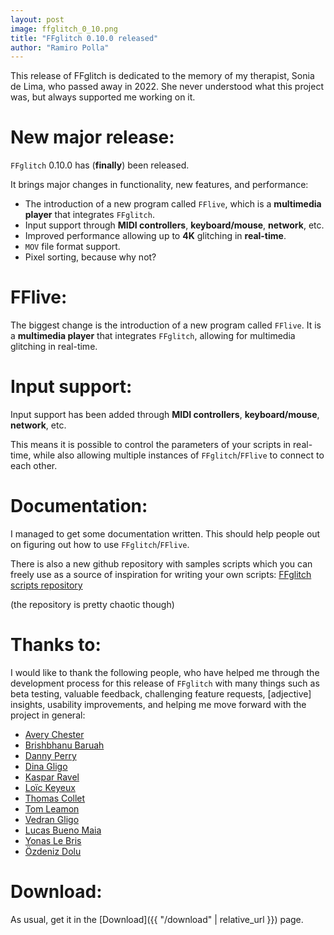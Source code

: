 ```yaml
---
layout: post
image: ffglitch_0_10.png
title: "FFglitch 0.10.0 released"
author: "Ramiro Polla"
---
```


This release of FFglitch is dedicated to the memory of my therapist, Sonia de Lima, who passed away in 2022.
She never understood what this project was, but always supported me working on it.

New major release:
==================

`FFglitch` 0.10.0 has (**finally**) been released.

It brings major changes in functionality, new features, and performance:
- The introduction of a new program called `FFlive`, which is a **multimedia player** that integrates `FFglitch`.
- Input support through **MIDI controllers**, **keyboard/mouse**, **network**, etc.
- Improved performance allowing up to **4K** glitching in **real-time**.
- `MOV` file format support.
- Pixel sorting, because why not?

FFlive:
=======

The biggest change is the introduction of a new program called `FFlive`.
It is a **multimedia player** that integrates `FFglitch`, allowing for
multimedia glitching in real-time.

Input support:
==============

Input support has been added through **MIDI controllers**, **keyboard/mouse**,
**network**, etc.

This means it is possible to control the parameters of your scripts in real-time,
while also allowing multiple instances of `FFglitch`/`FFlive` to connect to each other.

Documentation:
==============

I managed to get some documentation written. This should help people out on
figuring out how to use `FFglitch`/`FFlive`.

There is also a new github repository with samples scripts which you can freely
use as a source of inspiration for writing your own scripts:
[FFglitch scripts repository](https://github.com/ramiropolla/ffglitch-scripts)

(the repository is pretty chaotic though)

Thanks to:
==========

I would like to thank the following people,
who have helped me through the development process for this release of
`FFglitch` with many things such as
beta testing,
valuable feedback,
challenging feature requests,
[adjective] insights,
usability improvements,
and helping me move forward with the project in general:

- [Avery Chester](https://www.facebook.com/eim.ghay.5)
- [Brishbhanu Baruah](https://www.instagram.com/glit_chbee/)
- [Danny Perry](https://www.instagram.com/datamosh/)
- [Dina Gligo](https://www.instagram.com/j3d1n4/)
- [Kaspar Ravel](https://www.instagram.com/kaspar.jpg/)
- [Loïc Keyeux](https://www.instagram.com/iooner/)
- [Thomas Collet](https://www.instagram.com/chepertomz/)
- [Tom Leamon](https://www.instagram.com/nuvotion.live/)
- [Vedran Gligo](https://www.facebook.com/v3d.space)
- [Lucas Bueno Maia](https://www.google.com/search?q=lucas+bueno+maia)
- [Yonas Le Bris](https://www.instagram.com/vj886ta/)
- [Özdeniz Dolu](https://www.instagram.com/icanfeeltheshoom/)

Download:
=========

As usual, get it in the [Download]({{ "/download" | relative_url }}) page.
